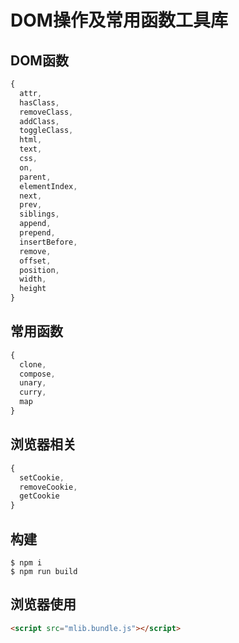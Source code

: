 # DOM操作及常用函数工具库

## DOM函数

```js
{
  attr,
  hasClass,
  removeClass,
  addClass, 
  toggleClass,
  html,
  text,
  css,
  on,
  parent,
  elementIndex,
  next,
  prev,
  siblings,
  append,
  prepend,
  insertBefore,
  remove,
  offset,
  position,
  width,
  height
}
```

## 常用函数

```js
{
  clone,
  compose,
  unary,
  curry,
  map
}
```

## 浏览器相关

```js
{
  setCookie,
  removeCookie,
  getCookie
}
```

## 构建

```shell
$ npm i
$ npm run build
```

## 浏览器使用

```html
<script src="mlib.bundle.js"></script>
```